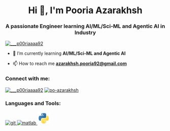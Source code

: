 <h1 align="center">Hi 👋, I'm Pooria Azarakhsh</h1>
<h3 align="center">A passionate Engineer learning AI/ML/Sci-ML and Agentic AI in Industry</h3>

<p align="left"> <a href="https://twitter.com/___p00riaaaa92" target="blank"><img src="https://img.shields.io/twitter/follow/___p00riaaaa92?logo=twitter&style=for-the-badge" alt="___p00riaaaa92" /></a> </p>

- 🌱 I’m currently learning **AI/ML/Sci-ML and Agentic AI**

- 📫 How to reach me **azarakhsh.pooria92@gmail.com**

<h3 align="left">Connect with me:</h3>
<p align="left">
<a href="https://twitter.com/___p00riaaaa92" target="blank"><img align="center" src="https://raw.githubusercontent.com/rahuldkjain/github-profile-readme-generator/master/src/images/icons/Social/twitter.svg" alt="___p00riaaaa92" height="30" width="40" /></a>
<a href="https://linkedin.com/in/po-azarakhsh" target="blank"><img align="center" src="https://raw.githubusercontent.com/rahuldkjain/github-profile-readme-generator/master/src/images/icons/Social/linked-in-alt.svg" alt="po-azarakhsh" height="30" width="40" /></a>
</p>

<h3 align="left">Languages and Tools:</h3>
<p align="left"> <a href="https://git-scm.com/" target="_blank" rel="noreferrer"> <img src="https://www.vectorlogo.zone/logos/git-scm/git-scm-icon.svg" alt="git" width="40" height="40"/> </a> <a href="https://www.mathworks.com/" target="_blank" rel="noreferrer"> <img src="https://upload.wikimedia.org/wikipedia/commons/2/21/Matlab_Logo.png" alt="matlab" width="40" height="40"/> </a> <a href="https://www.python.org" target="_blank" rel="noreferrer"> <img src="https://raw.githubusercontent.com/devicons/devicon/master/icons/python/python-original.svg" alt="python" width="40" height="40"/> </a> </p>
